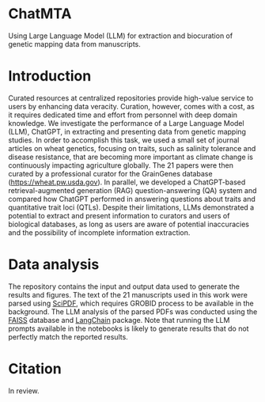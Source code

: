 # ChatMTA

Using Large Language Model (LLM) for extraction and biocuration of genetic mapping data from manuscripts.

# Introduction

Curated resources at centralized repositories provide high-value service to users by enhancing data veracity. Curation, however, comes with a cost, as it requires dedicated time and effort from personnel with deep domain knowledge. We investigate the performance of a Large Language Model (LLM), ChatGPT, in extracting and presenting data from genetic mapping studies. In order to accomplish this task, we used a small set of journal articles on wheat genetics, focusing on traits, such as salinity tolerance and disease resistance, that are becoming more important as climate change is continuously impacting agriculture globally. The 21 papers were then curated by a professional curator for the GrainGenes database (https://wheat.pw.usda.gov). In parallel, we developed a ChatGPT-based retrieval-augmented generation (RAG) question-answering (QA) system and compared how ChatGPT performed in answering questions about traits and quantitative trait loci (QTLs). Despite their limitations, LLMs demonstrated a potential to extract and present information to curators and users of biological databases, as long as users are aware of potential inaccuracies and the possibility of incomplete information extraction.

# Data analysis

The repository contains the input and output data used to generate the results and figures. The text of the 21 manuscripts used in this work were parsed using [SciPDF](https://github.com/titipata/scipdf_parser), which requires GROBID process to be available in the background. The LLM analysis of the parsed PDFs was conducted using the [FAISS](https://faiss.ai/) database and [LangChain](https://www.langchain.com/) package. Note that running the LLM prompts available in the notebooks is likely to generate results that do not perfectly match the reported results.

# Citation

In review.